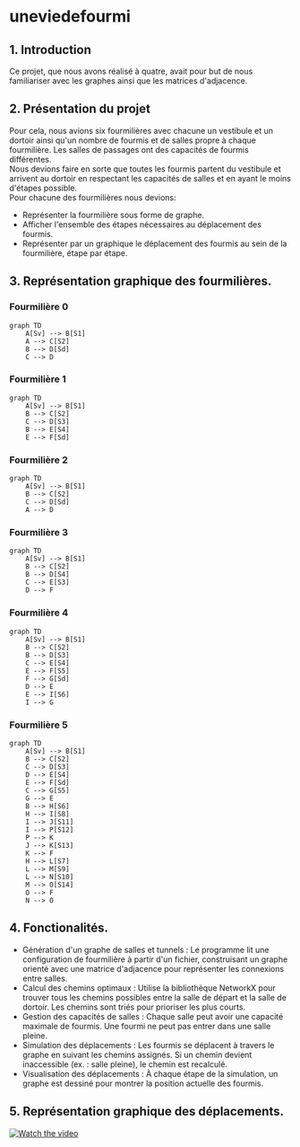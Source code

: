 # uneviedefourmi
 
## 1. Introduction
Ce projet, que nous avons réalisé à quatre, avait pour but de nous familiariser avec les graphes ainsi que les matrices d'adjacence.  

## 2. Présentation du projet  
Pour cela, nous avions six fourmilières avec chacune un vestibule et un dortoir ainsi qu'un nombre de fourmis et de salles propre à chaque fourmilière.  Les salles de passages ont des capacités de fourmis différentes.  
Nous devions faire en sorte que toutes les fourmis partent du vestibule et arrivent au dortoir en respectant les capacités de salles et en ayant le moins d'étapes possible.  
Pour chacune des fourmilières nous devions:  
- Représenter la fourmilière sous forme de graphe.  
- Afficher l'ensemble des étapes nécessaires au déplacement des fourmis.  
- Représenter par un graphique le déplacement des fourmis au sein de la fourmilière, étape par étape.  

## 3. Représentation graphique des fourmilières.  

### Fourmilière 0
```mermaid 
graph TD
    A[Sv] --> B[S1]
    A --> C[S2]
    B --> D[Sd]
    C --> D
```

### Fourmilière 1
```mermaid
graph TD
    A[Sv] --> B[S1]
    B --> C[S2]
    C --> D[S3]
    B --> E[S4]
    E --> F[Sd]
```

### Fourmilière 2
```mermaid
graph TD
    A[Sv] --> B[S1]
    B --> C[S2]
    C --> D[Sd]
    A --> D
```

### Fourmilière 3
```mermaid
graph TD
    A[Sv] --> B[S1]
    B --> C[S2]
    B --> D[S4]
    C --> E[S3]
    D --> F
```

### Fourmilière 4
```mermaid
graph TD
    A[Sv] --> B[S1]
    B --> C[S2]
    B --> D[S3]
    C --> E[S4]
    E --> F[S5]
    F --> G[Sd]
    D --> E
    E --> I[S6]
    I --> G
```

### Fourmilière 5
```mermaid
graph TD
    A[Sv] --> B[S1]
    B --> C[S2]
    C --> D[S3]
    D --> E[S4]
    E --> F[Sd]
    C --> G[S5]
    G --> E
    B --> H[S6]
    H --> I[S8]
    I --> J[S11]
    I --> P[S12]
    P --> K
    J --> K[S13]
    K --> F
    H --> L[S7]
    L --> M[S9]
    L --> N[S10]
    M --> O[S14]
    O --> F
    N --> O
```
  

## 4. Fonctionalités.  

* Génération d'un graphe de salles et tunnels : Le programme lit une configuration de fourmilière à partir d'un fichier, construisant un graphe orienté avec une matrice d'adjacence pour représenter les connexions entre salles.
* Calcul des chemins optimaux : Utilise la bibliothèque NetworkX pour trouver tous les chemins possibles entre la salle de départ et la salle de dortoir. Les chemins sont triés pour prioriser les plus courts.
* Gestion des capacités de salles : Chaque salle peut avoir une capacité maximale de fourmis. Une fourmi ne peut pas entrer dans une salle pleine.
* Simulation des déplacements : Les fourmis se déplacent à travers le graphe en suivant les chemins assignés. Si un chemin devient inaccessible (ex. : salle pleine), le chemin est recalculé.
* Visualisation des déplacements : À chaque étape de la simulation, un graphe est dessiné pour montrer la position actuelle des fourmis.

## 5. Représentation graphique des déplacements.  
[![Watch the video](https://raw.githubusercontent.com/username/repository/branch/path/to/thumbnail.jpg)](https://raw.githubusercontent.com/username/repository/branch/path/to/video.mp4)
